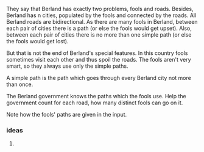 They say that Berland has exactly two problems, fools and roads. Besides, Berland has n cities, populated by the fools and connected by the roads. All Berland roads are bidirectional. As there are many fools in Berland, between each pair of cities there is a path (or else the fools would get upset). Also, between each pair of cities there is no more than one simple path (or else the fools would get lost).

But that is not the end of Berland's special features. In this country fools sometimes visit each other and thus spoil the roads. The fools aren't very smart, so they always use only the simple paths.

A simple path is the path which goes through every Berland city not more than once.

The Berland government knows the paths which the fools use. Help the government count for each road, how many distinct fools can go on it.

Note how the fools' paths are given in the input.

### ideas
1. 